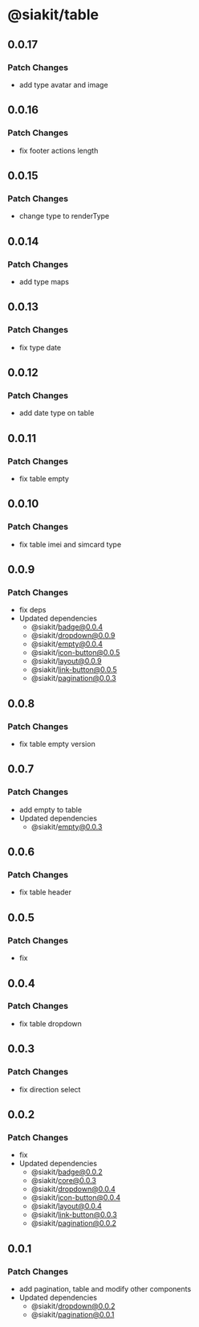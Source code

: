 # @siakit/table

## 0.0.17

### Patch Changes

- add type avatar and image

## 0.0.16

### Patch Changes

- fix footer actions length

## 0.0.15

### Patch Changes

- change type to renderType

## 0.0.14

### Patch Changes

- add type maps

## 0.0.13

### Patch Changes

- fix type date

## 0.0.12

### Patch Changes

- add date type on table

## 0.0.11

### Patch Changes

- fix table empty

## 0.0.10

### Patch Changes

- fix table imei and simcard type

## 0.0.9

### Patch Changes

- fix deps
- Updated dependencies
  - @siakit/badge@0.0.4
  - @siakit/dropdown@0.0.9
  - @siakit/empty@0.0.4
  - @siakit/icon-button@0.0.5
  - @siakit/layout@0.0.9
  - @siakit/link-button@0.0.5
  - @siakit/pagination@0.0.3

## 0.0.8

### Patch Changes

- fix table empty version

## 0.0.7

### Patch Changes

- add empty to table
- Updated dependencies
  - @siakit/empty@0.0.3

## 0.0.6

### Patch Changes

- fix table header

## 0.0.5

### Patch Changes

- fix

## 0.0.4

### Patch Changes

- fix table dropdown

## 0.0.3

### Patch Changes

- fix direction select

## 0.0.2

### Patch Changes

- fix
- Updated dependencies
  - @siakit/badge@0.0.2
  - @siakit/core@0.0.3
  - @siakit/dropdown@0.0.4
  - @siakit/icon-button@0.0.4
  - @siakit/layout@0.0.4
  - @siakit/link-button@0.0.3
  - @siakit/pagination@0.0.2

## 0.0.1

### Patch Changes

- add pagination, table and modify other components
- Updated dependencies
  - @siakit/dropdown@0.0.2
  - @siakit/pagination@0.0.1

